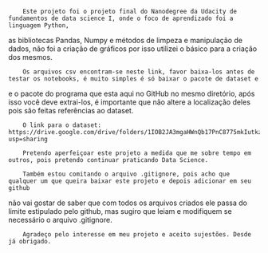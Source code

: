         Este projeto foi o projeto final do Nanodegree da Udacity de fundamentos de data science I, onde o foco de aprendizado foi a linguagem Python,
as bibliotecas Pandas, Numpy e métodos de limpeza e manipulação de dados, não foi a criação de gráficos por isso utilizei o básico para a criação
 dos mesmos.

        Os arquivos csv encontram-se neste link, favor baixa-los antes de testar os notebooks, é muito simples é só baixar o pacote de dataset e
e o pacote do programa que esta aqui no GitHub no mesmo diretório, após isso você deve extrai-los, é importante que não altere a localização deles
pois são feitas referências ao dataset.

        O link para o dataset: https://drive.google.com/drive/folders/1IOB2JA3mgaHWnQb17PnC8775mkIutkzJ?usp=sharing

        Pretendo aperfeiçoar este projeto a medida que me sobre tempo em outros, pois pretendo continuar praticando Data Science.

        Também estou comitando o arquivo .gitignore, pois acho que qualquer um que queira baixar este projeto e depois adicionar em seu github
não vai gostar de saber que com todos os arquivos criados ele passa do limite estipulado pelo github, mas sugiro que leiam e modifiquem se
 necessário o arquivo .gitignore.

        Agradeço pelo interesse em meu projeto e aceito sujestões. Desde já obrigado.
